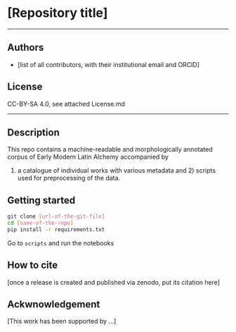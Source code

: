 #  [Repository title]

---
## Authors
* [list of all contributors, with their institutional email and ORCID]


## License
CC-BY-SA 4.0, see attached License.md

---
## Description

This repo contains a machine-readable and morphologically annotated corpus of Early Modern Latin Alchemy accompanied by 
1) a catalogue of individual works with various metadata and 2) scripts used for preprocessing of the data.

## Getting started

```bash
git clone [url-of-the-git-file]
cd [name-of-the-repo]
pip install -r requirements.txt
```

Go to `scripts` and run the notebooks

## How to cite

[once a release is created and published via zenodo, put its citation here]

## Ackwnowledgement

[This work has been supported by ...]
